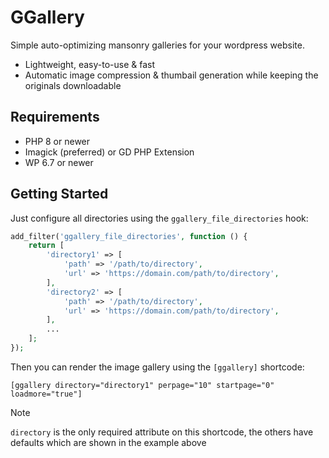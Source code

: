 # GGallery

Simple auto-optimizing mansonry galleries for your wordpress website.

* Lightweight, easy-to-use & fast
* Automatic image compression & thumbail generation while keeping the originals downloadable

## Requirements

* PHP 8 or newer
* Imagick (preferred) or GD PHP Extension
* WP 6.7 or newer

## Getting Started

Just configure all directories using the `ggallery_file_directories` hook:

```php
add_filter('ggallery_file_directories', function () {
    return [
        'directory1' => [
            'path' => '/path/to/directory',
            'url' => 'https://domain.com/path/to/directory',
        ],
        'directory2' => [
            'path' => '/path/to/directory',
            'url' => 'https://domain.com/path/to/directory',
        ],
        ...
    ];
});
```

Then you can render the image gallery using the `[ggallery]` shortcode:

```
[ggallery directory="directory1" perpage="10" startpage="0" loadmore="true"]
```
> [!NOTE]
> `directory` is the only required attribute on this shortcode, the others have defaults which are shown in the example above